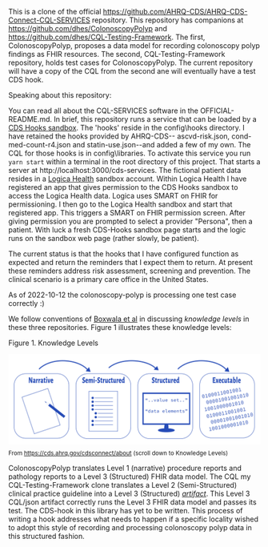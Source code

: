This is a clone of the official https://github.com/AHRQ-CDS/AHRQ-CDS-Connect-CQL-SERVICES repository. This repository has companions at https://github.com/dhes/ColonoscopyPolyp and https://github.com/dhes/CQL-Testing-Framework. The first, ColonoscopyPolyp, proposes a data model for recording colonoscopy polyp findings as FHIR resources. The second, CQL-Testing-Framework repository, holds test cases for ColonoscopyPolyp. The current repository will have a copy of the CQL from the second ane will eventually have a test CDS hook. 

Speaking about this repository: 

You can read all about the CQL-SERVICES software in the OFFICIAL-README.md. In brief, this repository runs a service that can be loaded by a [CDS Hooks sandbox](https://sandbox.cds-hooks.org/). The 'hooks' reside in the config\hooks directory. I have retained the hooks provided by AHRQ-CDS-- ascvd-risk.json, cond-med-count-r4.json and statin-use.json--and added a few of my own. The CQL for those hooks is in config\libraries. To activate this service you run `yarn start` within a terminal in the root directory of this project. That starts a server at http://localhost:3000/cds-services. The fictional patient data resides in a [Logica Health](https://sandbox.logicahealth.org) sandbox account. Within Logica Health I have registered an app that gives permission to the CDS Hooks sandbox to access the Logica Health data. Logica uses SMART on FHIR for permissioning. I then go to the Logica Health sandbox and start that registered app. This triggers a SMART on FHIR permission screen. After giving permission you are prompted to select a provider "Persona", then a patient. With luck a fresh CDS-Hooks sandbox page starts and the logic runs on the sandbox web page (rather slowly, be patient). 

The current status is that the hooks that I have configured function as expected and return the reminders that I expect them to return. At present these reminders address risk assessment, screening and prevention. The clinical scenario is a primary care office in the United States. 

As of 2022-10-12 the colonoscopy-polyp is processing one test case correctly :)

We follow conventions of [Boxwala et al](https://academic.oup.com/jamia/article/18/Supplement_1/i132/797073?login=false) in discussing _knowledge levels_ in these three repositories. Figure 1 illustrates these knowledge levels: 

Figure 1. Knowledge Levels


![Knowledge Levels](/images/KnowledgeLevels.png)
<sub>From https://cds.ahrq.gov/cdsconnect/about (scroll down to Knowledge Levels)</sub>

ColonoscopyPolyp translates Level 1 (narrative) procedure reports and pathology reports to a Level 3 (Structured) FHIR data model. The CQL my CQL-Testing-Framework clone translates a Level 2 (Semi-Structured) clinical practice guideline into a Level 3 (Structured) [_artifact_]([_artifacts_](https://artifacts.ai/what-is-an-artifact/)). This Level 3 CQL/json artifact correctly runs the Level 3 FHIR data model and passes its test. The CDS-hook in this library has yet to be written. This process of writing a hook addresses what needs to happen if a specific locality wished to adopt this style of recording and processing colonoscopy polyp data in this structured fashion. 
